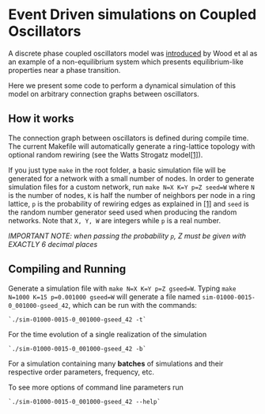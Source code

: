 # Event Driven simulations on Coupled Oscillators
A discrete phase coupled oscillators model was [introduced](https://journals.aps.org/prl/pdf/10.1103/PhysRevLett.96.145701 "Universality of Synchrony: Critical Behavior in a Discrete Model of Stochastic Phase-Coupled Oscillators")
by Wood et al as an example of a non-equilibrium system which presents
equilibrium-like properties near a phase transition.

Here we present some code to perform a dynamical simulation of this model on
arbitrary connection graphs between oscillators.

## How it works
The connection graph between oscillators is defined during compile time.
The current Makefile will automatically generate a ring-lattice topology with
optional random rewiring (see the Watts Strogatz model[[1]](https://www.nature.com/articles/30918 "Small World Networks")).

If you just type `make` in the root folder, a basic simulation file will be
generated for a network with a small number of nodes. In order to generate
simulation files for a custom network, run `make N=X K=Y p=Z seed=W` where `N`
is the number of nodes, `K` is half the number of neighbors per node in a ring
lattice, `p` is the probability of rewiring edges as explained in [[1]](https://www.nature.com/articles/30918 "Small World Networks")
and `seed` is the random number generator seed used when producing the random
networks. Note that `X, Y, W` are integers while `p` is a real number.

*IMPORTANT NOTE: when passing the probability `p`, Z must be given with EXACTLY
6 decimal places*

## Compiling and Running
Generate a simulation file with `make N=X K=Y p=Z gseed=W`.
Typing `make N=1000 K=15 p=0.001000 gseed=W` will generate a file named
`sim-01000-0015-0_001000-gseed_42`, which can be run with the commands:

    `./sim-01000-0015-0_001000-gseed_42 -t`

For the time evolution of a single realization of the simulation

    `./sim-01000-0015-0_001000-gseed_42 -b`

For a simulation containing many **batches** of simulations and their respective
order parameters, frequency, etc.

To see more options of command line parameters run

    `./sim-01000-0015-0_001000-gseed_42 --help`
